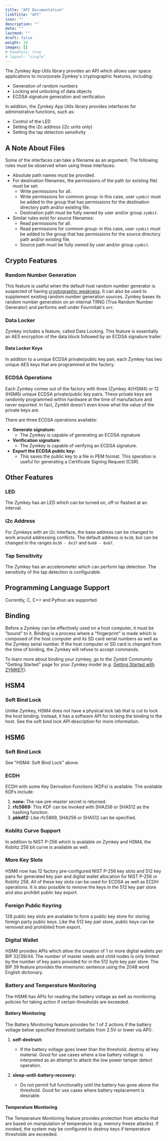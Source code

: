```yaml
---
title: "API Documentation"
linkTitle: "API"
icon: ""
description: ""
date: ""
lastmod: ""
draft: false
weight: 10
images: []
# headless: true
# layout: "single"
---
```




The Zymkey App Utils library provides an API which allows user space applications to incorporate Zymkey's cryptographic features, including:

* Generation of random numbers
* Locking and unlocking of data objects
* ECDSA signature generation and verification

In addition, the Zymkey App Utils library provides interfaces for administrative functions, such as:

* Control of the LED
* Setting the i2c address (i2c units only)
* Setting the tap detection sensitivity

## A Note About Files

Some of the interfaces can take a filename as an argument. The following rules must be observed when using these interfaces:

* Absolute path names must be provided.
* For destination filenames, the permissions of the path (or existing file) must be set:
    - Write permissions for all.
    - Write permissions for common group: in this case, user `zymbit` must be added to the group that has permissions for the destination directory path and/or existing file.
    - Destination path must be fully owned by user and/or group `zymbit`.
* Similar rules exist for source filenames:
    - Read permissions for all.
    - Read permissions for common group: in this case, user `zymbit` must be added to the group that has permissions for the source directory path and/or existing file.
    - Source path must be fully owned by user and/or group `zymbit`.

## Crypto Features

### Random Number Generation

This feature is useful when the default host random number generator is suspected of having [cryptographic weakness](http://security.stackexchange.com/questions/47475/testing-a-hardware-random-number-generator). It can also be used to supplement existing random number generation sources. Zymkey bases its random number generation on an internal TRNG (True Random Number Generator) and performs well under Fourmilab's `ent`.

### Data Locker

Zymkey includes a feature, called Data Locking. This feature is essentially an AES encryption of the data block followed by an ECDSA signature trailer.

#### Data Locker Keys

In addition to a unique ECDSA private/public key pair, each Zymkey has two unique AES keys that are programmed at the factory.

### ECDSA Operations

Each Zymkey comes out of the factory with three (Zymkey 4i/HSM4) or 12 (HSM6) unique ECDSA private/public key pairs. These private keys are randomly programmed within hardware at the time of manufacture and never exported. In fact, Zymbit doesn't even know what the value of the private keys are.

There are three ECDSA operations available:

* **Generate signature:**
    - The Zymkey is capable of generating an ECDSA signature.
* **Verification signature:**
    - The Zymkey is capable of verifying an ECDSA signature.
* **Export the ECDSA public key:**
    - This saves the public key to a file in PEM format. This operation is useful for generating a Certificate Signing Request (CSR).

## Other Features

### LED

The Zymkey has an LED which can be turned on, off or flashed at an interval.

### i2c Address

For Zymkeys with an i2c interface, the base address can be changed to work around addressing conflicts. The default address is `0x30`, but can be changed in the ranges `0x30 - 0x37` and `0x60 - 0x67`.

### Tap Sensitivity

The Zymkey has an accelerometer which can perform tap detection. The sensitivity of the tap detection is configurable.

## Programming Language Support

Currently, C, C++ and Python are supported.

## Binding

Before a Zymkey can be effectively used on a host computer, it must be "bound" to it. Binding is a process where a "fingerprint" is made which is composed of the host computer and its SD card serial numbers as well as the Zymkey serial number. If the host computer or SD card is changed from the time of binding, the Zymkey will refuse to accept commands.

To learn more about binding your zymkey, go to the Zymbit Community "Getting Started" page for your Zymkey model (e.g. [Getting Started with ZYMKEY](https://docs.zymbit.com/quickstart/getting-started/zymkey4/)).

## HSM4

### Soft Bind Lock

Unlike Zymkey, HSM4 does not have a physical lock tab that is cut to lock the host binding. Instead, it has a software API for locking the binding to the host. See the soft bind lock API description for more information.

## HSM6

### Soft Bind Lock

See "HSM4: Soft Bind Lock" above.

### ECDH

ECDH with some Key Derivation Functions (KDFs) is available. The available KDFs include:

1. **none:** The raw pre-master secret is returned.
1. **rfc5869:** This KDF can be invoked with SHA256 or SHA512 as the hashing function.
1. **pbkdf2:** Like rfc5869, SHA256 or SHA512 can be specified.

### Koblitz Curve Support

In addition to NIST P-256 which is available on Zymkey and HSM4, the Koblitz 256 bit curve is available as well.

### More Key Slots

HSM6 now has 12 factory pre-configured NIST P-256 key slots and 512 key pairs for generated key pair and digital wallet allocation for NIST P-256 or Koblitz 256. All of these key slots can be used for  ECDSA as well as ECDH operations. It is also possible to remove the keys in the 512 key pair store and also prohibit public key export.

### Foreign Public Keyring

128 public key slots are available to form a public key store for storing foreign party public keys. Like the 512 key pair store, public keys can be removed and prohibited from export.

### Digital Wallet

HSM6 provides APIs which allow the creation of 1 or more digital wallets per BIP 32/39/44. The number of master seeds and child nodes is only limited by the number of key pairs provided for in the 512 byte key pair store. The BIP 39 feature provides the mnemonic sentence using the 2048 word English dictionary.

### Battery and Temperature Monitoring

The HSM6 has APIs for reading the battery voltage as well as monitoring policies for taking action if certain thresholds are exceeded.

#### Battery Monitoring

The Battery Monitoring feature provides for 1 of 2 actions if the battery voltage below specified threshold (settable from 2.5V or lower via API).

1. **self-destruct:**
    * If the battery voltage goes lower than the threshold, destroy all key material. Good for use cases where a low battery voltage is interpreted as an attempt to attack the low power tamper detect operation.

1. **sleep-until-battery-recovery:**
    * Do not permit full functionality until the battery has gone above the threshold. Good for use cases where battery replacement is desirable.

#### Temperature Monitoring

The Temperature Monitoring feature provides protection from attacks that are based on manipulation of temperature (e.g. memory freeze attacks). If invoked, the system may be configured to destroy keys if temperature thresholds are exceeded.
